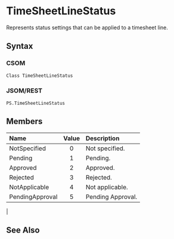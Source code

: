 [comment]: # (Name:TimeSheetLineStatus)
[comment]: # (Type:Enum)
[comment]: # (Status:Incomplete)
[comment]: # (GeneratedDate:2016-12-13 02:07:23Z)

# TimeSheetLineStatus

Represents status settings that can be applied to a timesheet line.



## Syntax

### CSOM

```C#
Class TimeSheetLineStatus 
```
### JSOM/REST

```
PS.TimeSheetLineStatus
```


## Members



|**Name**|**Value**|**Description**|
|:------ |:----: |:----- |
|NotSpecified|0| Not specified.|
|Pending|1| Pending.|
|Approved|2| Approved.|
|Rejected|3| Rejected.|
|NotApplicable|4| Not applicable.|
|PendingApproval|5| Pending Approval.
|




## See Also
